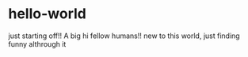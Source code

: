 # hello-world
just starting off!!
A big hi fellow humans!!
new to this world, just finding funny althrough it
